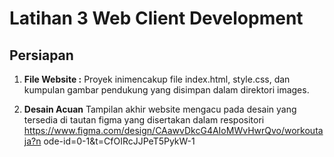 # Latihan 3 Web Client Development

## Persiapan
1. **File Website :**
Proyek inimencakup file index.html, style.css, dan kumpulan gambar pendukung yang disimpan dalam direktori images.

2. **Desain Acuan**
Tampilan akhir website mengacu pada desain yang tersedia di tautan figma yang disertakan dalam respositori
https://www.figma.com/design/CAawvDkcG4AIoMWvHwrQvo/workoutaja?n
ode-id=0-1&t=CfOIRcJJPeT5PykW-1
   
